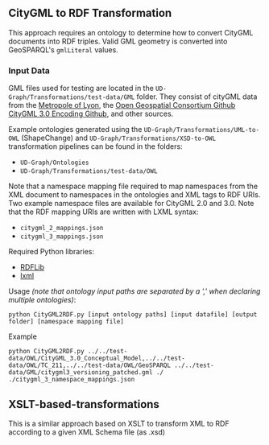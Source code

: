 ## CityGML to RDF Transformation
This approach requires an ontology to determine how to convert CityGML documents into RDF triples. Valid GML geometry is converted into GeoSPARQL's `gmlLiteral` values.

### Input Data
GML files used for testing are located in the `UD-Graph/Transformations/test-data/GML` folder. They consist of cityGML data from the [Metropole of Lyon](https://data.grandlyon.com/accueil), the [Open Geospatial Consortium Github CityGML 3.0 Encoding Github](https://github.com/opengeospatial/CityGML-3.0Encodings/tree/master/CityGML/Examples), and other sources.

Example ontologies generated using the `UD-Graph/Transformations/UML-to-OWL` (ShapeChange) and `UD-Graph/Transformations/XSD-to-OWL` transformation pipelines can be found in the folders:
* `UD-Graph/Ontologies`
* `UD-Graph/Transformations/test-data/OWL`

Note that a namespace mapping file required to map namespaces from the XML document to namespaces in the ontologies and XML tags to RDF URIs. Two example namespace files are available for CityGML 2.0 and 3.0. Note that the RDF mapping URIs are written with LXML syntax:
* `citygml_2_mappings.json`
* `citygml_3_mappings.json`

Required Python libraries:
* [RDFLib](https://rdflib.readthedocs.io/)
* [lxml](https://lxml.de/)

Usage _(note that ontology input paths are separated by a ',' when declaring multiple ontologies)_:
```
python CityGML2RDF.py [input ontology paths] [input datafile] [output folder] [namespace mapping file]
```

Example 
```
python CityGML2RDF.py ../../test-data/OWL/CityGML_3.0_Conceptual_Model,../../test-data/OWL/TC_211,../../test-data/OWL/GeoSPARQL ../../test-data/GML/citygml3_versioning_patched.gml ./ ./citygml_3_namespace_mappings.json
```

## XSLT-based-transformations
This is a similar approach based on XSLT to transform XML to RDF according to a given XML Schema file (as .xsd)

